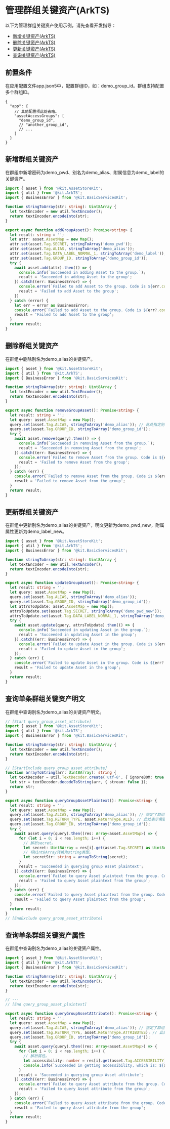 # 管理群组关键资产(ArkTS)

<!--Kit: Asset Store Kit-->
<!--Subsystem: Security-->
<!--Owner: @JeremyXu-->
<!--Designer: @skye_you-->
<!--Tester: @nacyli-->
<!--Adviser: @zengyawen-->

以下为管理群组关键资产使用示例，请先查看开发指导：

- [新增关键资产(ArkTS)](asset-js-add.md)
- [删除关键资产(ArkTS)](asset-js-remove.md)
- [更新关键资产(ArkTS)](asset-js-update.md)
- [查询关键资产(ArkTS)](asset-js-query.md)

## 前置条件

在应用配置文件app.json5中，配置群组ID，如：demo_group_id。群组支持配置多个群组ID。

```json5
{
  "app": {
    // 其他配置项此处省略。
    "assetAccessGroups": [
      "demo_group_id",
      // "another_group_id",
      // ...
    ]
  }
}
```

## 新增群组关键资产

在群组中新增密码为demo_pwd、别名为demo_alias、附属信息为demo_label的关键资产。

<!-- @[add_group_asset](https://gitcode.com/openharmony/applications_app_samples/blob/master/code/DocsSample/Security/AssetStoreKit/AssetStoreArkTS/entry/src/main/ets/operations/add_group.ets) -->

``` TypeScript
import { asset } from '@kit.AssetStoreKit';
import { util } from '@kit.ArkTS';
import { BusinessError } from '@kit.BasicServicesKit';

function stringToArray(str: string): Uint8Array {
  let textEncoder = new util.TextEncoder();
  return textEncoder.encodeInto(str);
}

export async function addGroupAsset(): Promise<string> {
  let result: string = '';
  let attr: asset.AssetMap = new Map();
  attr.set(asset.Tag.SECRET, stringToArray('demo_pwd'));
  attr.set(asset.Tag.ALIAS, stringToArray('demo_alias'));
  attr.set(asset.Tag.DATA_LABEL_NORMAL_1, stringToArray('demo_label'));
  attr.set(asset.Tag.GROUP_ID, stringToArray('demo_group_id'));
  try {
    await asset.add(attr).then(() => {
      console.info(`Succeeded in adding Asset to the group.`);
      result = 'Succeeded in adding Asset to the group';
    }).catch((err: BusinessError) => {
      console.error(`Failed to add Asset to the group. Code is ${err.code}, message is ${err.message}`);
      result = 'Failed to add Asset to the group';
    })
  } catch (error) {
    let err = error as BusinessError;
    console.error(`Failed to add Asset to the group. Code is ${err?.code}, message is ${err?.message}`);
    result = 'Failed to add Asset to the group';
  }
  return result;
}
```


## 删除群组关键资产

在群组中删除别名为demo_alias的关键资产。

<!-- @[remove_group_asset](https://gitcode.com/openharmony/applications_app_samples/blob/master/code/DocsSample/Security/AssetStoreKit/AssetStoreArkTS/entry/src/main/ets/operations/remove_group.ets) -->

``` TypeScript
import { asset } from '@kit.AssetStoreKit';
import { util } from '@kit.ArkTS';
import { BusinessError } from '@kit.BasicServicesKit';

function stringToArray(str: string): Uint8Array {
  let textEncoder = new util.TextEncoder();
  return textEncoder.encodeInto(str);
}

export async function removeGroupAsset(): Promise<string> {
  let result: string = '';
  let query: asset.AssetMap = new Map();
  query.set(asset.Tag.ALIAS, stringToArray('demo_alias')); // 此处指定别名删除单条群组关键资产，也可不指定别名删除多条群组关键资产。
  query.set(asset.Tag.GROUP_ID, stringToArray('demo_group_id'));
  try {
    await asset.remove(query).then(() => {
      console.info(`Succeeded in removing Asset from the group.`);
      result = 'Succeeded in removing Asset from the group';
    }).catch((err: BusinessError) => {
      console.error(`Failed to remove Asset from the group. Code is ${err.code}, message is ${err.message}`);
      result = 'Failed to remove Asset from the group';
    });
  } catch (err) {
    console.error(`Failed to remove Asset from the group. Code is ${err?.code}, message is ${err?.message}`);
    result = 'Failed to remove Asset from the group';
  }
  return result;
}
```


## 更新群组关键资产

在群组中更新别名为demo_alias的关键资产，明文更新为demo_pwd_new，附属属性更新为demo_label_new。

<!-- @[update_group_asset](https://gitcode.com/openharmony/applications_app_samples/blob/master/code/DocsSample/Security/AssetStoreKit/AssetStoreArkTS/entry/src/main/ets/operations/update_group.ets) -->

``` TypeScript
import { asset } from '@kit.AssetStoreKit';
import { util } from '@kit.ArkTS';
import { BusinessError } from '@kit.BasicServicesKit';

function stringToArray(str: string): Uint8Array {
  let textEncoder = new util.TextEncoder();
  return textEncoder.encodeInto(str);
}

export async function updateGroupAsset(): Promise<string> {
  let result: string = '';
  let query: asset.AssetMap = new Map();
  query.set(asset.Tag.ALIAS, stringToArray('demo_alias'));
  query.set(asset.Tag.GROUP_ID, stringToArray('demo_group_id'));
  let attrsToUpdate: asset.AssetMap = new Map();
  attrsToUpdate.set(asset.Tag.SECRET, stringToArray('demo_pwd_new'));
  attrsToUpdate.set(asset.Tag.DATA_LABEL_NORMAL_1, stringToArray('demo_label_new'));
  try {
    await asset.update(query, attrsToUpdate).then(() => {
      console.info(`Succeeded in updating Asset in the group.`);
      result = 'Succeeded in updating Asset in the group';
    }).catch((err: BusinessError) => {
      console.error(`Failed to update Asset in the group. Code is ${err.code}, message is ${err.message}`);
      result = 'Failed to update Asset in the group';
    });
  } catch (err) {
    console.error(`Failed to update Asset in the group. Code is ${err?.code}, message is ${err?.message}`);
    result = 'Failed to update Asset in the group';
  }
  return result;
}
```


## 查询单条群组关键资产明文

在群组中查询别名为demo_alias的关键资产明文。

<!-- @[query_group_asset_plaintext](https://gitcode.com/openharmony/applications_app_samples/blob/master/code/DocsSample/Security/AssetStoreKit/AssetStoreArkTS/entry/src/main/ets/operations/query_group.ets) -->

``` TypeScript
// [Start query_group_asset_attribute]
import { asset } from '@kit.AssetStoreKit';
import { util } from '@kit.ArkTS';
import { BusinessError } from '@kit.BasicServicesKit';

function stringToArray(str: string): Uint8Array {
  let textEncoder = new util.TextEncoder();
  return textEncoder.encodeInto(str);
}

// [StartExclude query_group_asset_attribute]
function arrayToString(arr: Uint8Array): string {
  let textDecoder = util.TextDecoder.create('utf-8', { ignoreBOM: true });
  let str = textDecoder.decodeToString(arr, { stream: false });
  return str;
}

export async function queryGroupAssetPlaintext(): Promise<string> {
  let result: string = '';
  let query: asset.AssetMap = new Map();
  query.set(asset.Tag.ALIAS, stringToArray('demo_alias')); // 指定了群组关键资产别名，最多查询到一条满足条件的群组关键资产。
  query.set(asset.Tag.RETURN_TYPE, asset.ReturnType.ALL); // 此处表示需要返回群组关键资产的所有信息，即属性+明文。
  query.set(asset.Tag.GROUP_ID, stringToArray('demo_group_id'));
  try {
    await asset.query(query).then((res: Array<asset.AssetMap>) => {
      for (let i = 0; i < res.length; i++) {
        // 解析secret。
        let secret: Uint8Array = res[i].get(asset.Tag.SECRET) as Uint8Array;
        // 将Uint8Array转换为string类型。
        let secretStr: string = arrayToString(secret);
      }
      result = 'Succeeded in querying group Asset plaintext';
    }).catch((err: BusinessError) => {
      console.error(`Failed to query Asset plaintext from the group. Code is ${err.code}, message is ${err.message}`);
      result = 'Failed to query Asset plaintext from the group';
    });
  } catch (err) {
    console.error(`Failed to query Asset plaintext from the group. Code is ${err?.code}, message is ${err?.message}`);
    result = 'Failed to query Asset plaintext from the group';
  }
  return result;
}
// [EndExclude query_group_asset_attribute]
```


## 查询单条群组关键资产属性

在群组中查询别名为demo_alias的关键资产属性。

<!-- @[query_group_asset_attribute](https://gitcode.com/openharmony/applications_app_samples/blob/master/code/DocsSample/Security/AssetStoreKit/AssetStoreArkTS/entry/src/main/ets/operations/query_group.ets) -->

``` TypeScript
import { asset } from '@kit.AssetStoreKit';
import { util } from '@kit.ArkTS';
import { BusinessError } from '@kit.BasicServicesKit';

function stringToArray(str: string): Uint8Array {
  let textEncoder = new util.TextEncoder();
  return textEncoder.encodeInto(str);
}

// ···
// [End query_group_asset_plaintext]

export async function queryGroupAssetAttribute(): Promise<string> {
  let result: string = '';
  let query: asset.AssetMap = new Map();
  query.set(asset.Tag.ALIAS, stringToArray('demo_alias')); // 指定了群组关键资产别名，最多查询到一条满足条件的群组关键资产。
  query.set(asset.Tag.RETURN_TYPE, asset.ReturnType.ATTRIBUTES); // 此处表示仅返回群组关键资产属性，不包含群组关键资产明文。
  query.set(asset.Tag.GROUP_ID, stringToArray('demo_group_id'));
  try {
    await asset.query(query).then((res: Array<asset.AssetMap>) => {
      for (let i = 0; i < res.length; i++) {
        // 解析属性。
        let accessibility: number = res[i].get(asset.Tag.ACCESSIBILITY) as number;
        console.info(`Succeeded in getting accessibility, which is: ${accessibility}.`);
      }
      result = 'Succeeded in querying group Asset attribute';
    }).catch((err: BusinessError) => {
      console.error(`Failed to query Asset attribute from the group. Code is ${err.code}, message is ${err.message}`);
      result = 'Failed to query Asset attribute from the group';
    });
  } catch (err) {
    console.error(`Failed to query Asset attribute from the group. Code is ${err?.code}, message is ${err?.message}`);
    result = 'Failed to query Asset attribute from the group';
  }
  return result;
}
```

